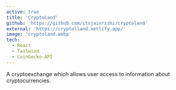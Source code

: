 ```yaml
---
active: true
title: 'CryptoLand'
github: 'https://github.com/itsjainrishi/cryptoland'
external: 'https://cryptolland.netlify.app/'
image: 'cryptoland.webp'
tech:
  - React
  - Tailwind
  - CoinGecko-API
---
```


A cryptoexchange which allows user access to information about cryptocurrencies.
